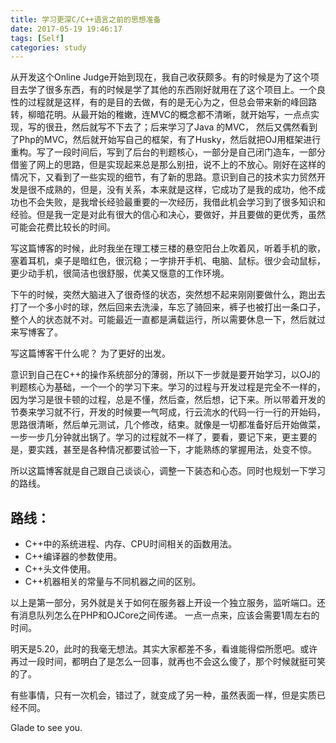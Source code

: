 ```yaml
---
title: 学习更深C/C++语言之前的思想准备
date: 2017-05-19 19:46:17
tags: [Self]
categories: study
---
```


从开发这个Online Judge开始到现在，我自己收获颇多。有的时候是为了这个项目去学了很多东西，有的时候是学了其他的东西刚好就用在了这个项目上。一个良性的过程就是这样，有的是目的去做，有的是无心为之，但总会带来新的峰回路转，柳暗花明。从最开始的稚嫩，连MVC的概念都不清晰，就开始写，一点点实现，写的很丑，然后就写不下去了；后来学习了Java 的MVC， 然后又偶然看到了Php的MVC，然后就开始写自己的框架，有了Husky，然后就把OJ用框架进行重构。写了一段时间后，写到了后台的判题核心，一部分是自己闭门造车，一部分借鉴了网上的思路，但是实现起来总是那么别扭，说不上的不放心。刚好在这样的情况下，又看到了一些实现的细节，有了新的思路。意识到自己的技术实力贸然开发是很不成熟的，但是，没有关系，本来就是这样，它成功了是我的成功，他不成功也不会失败，是我增长经验最重要的一次经历，我借此机会学习到了很多知识和经验。但是我一定是对此有很大的信心和决心，要做好，并且要做的更优秀，虽然可能会花费比较长的时间。

写这篇博客的时候，此时我坐在理工楼三楼的悬空阳台上吹着风，听着手机的歌，塞着耳机，桌子是暗红色，很沉稳；一字排开手机、电脑、鼠标。很少会动鼠标，更少动手机，很简洁也很舒服，优美又惬意的工作环境。

下午的时候，突然大脑进入了很奇怪的状态，突然想不起来刚刚要做什么，跑出去打了一个多小时的球，然后回来去洗澡，车忘了骑回来，裤子也被打出一条口子，整个人的状态就不对。可能最近一直都是满载运行，所以需要休息一下，然后就过来写博客了。

写这篇博客干什么呢？
为了更好的出发。

意识到自己在C++的操作系统部分的薄弱，所以下一步就是要开始学习，以OJ的判题核心为基础，一个一个的学习下来。学习的过程与开发过程是完全不一样的，因为学习是很卡顿的过程，总是不懂，然后查，然后想，记下来。所以带着开发的节奏来学习就不行，开发的时候要一气呵成，行云流水的代码一行一行的开始码，思路很清晰，然后单元测试，几个修改，结束。就像是一切都准备好后开始做菜，一步一步几分钟就出锅了。学习的过程就不一样了，要看，要记下来，更主要的是，要实践，甚至是各种情况都要试验一下，才能熟练的掌握用法，处变不惊。

所以这篇博客就是自己跟自己谈谈心，调整一下装态和心态。同时也规划一下学习的路线。

## 路线：

- C++中的系统进程、内存、CPU时间相关的函数用法。
- C++编译器的参数使用。
- C++头文件使用。
- C++机器相关的常量与不同机器之间的区别。

以上是第一部分，另外就是关于如何在服务器上开设一个独立服务，监听端口。还有消息队列怎么在PHP和OJCore之间传递。
一点一点来，应该会需要1周左右的时间。

明天是5.20，此时的我毫无想法。其实大家都差不多，看谁能得偿所愿吧。或许再过一段时间，都明白了是怎么一回事，就再也不会这么傻了，那个时候就挺可笑的了。

有些事情，只有一次机会，错过了，就变成了另一种，虽然表面一样，但是实质已经不同。

Glade to see you.
